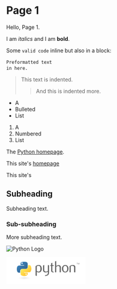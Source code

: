 # Page 1

Hello, Page 1.

I am *italics* and I am **bold**.

Some `valid code` inline but also in a block:

```
Preformatted text
in here.
```

> This text
> is indented.
>> And this is indented more.

- A
- Bulleted
- List

1. A
2. Numbered
3. List

The [Python homepage](https://www.python.org/).

This site's [homepage](index)

This site's [](index)

## Subheading

Subheading text.

### Sub-subheading

More subheading text.

![Python Logo](https://www.python.org/static/community_logos/python-logo.png)

![Local Python Logo](python-logo.png)

